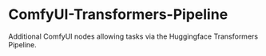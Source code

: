 # ComfyUI-Transformers-Pipeline
Additional ComfyUI nodes allowing tasks via the Huggingface Transformers Pipeline.
